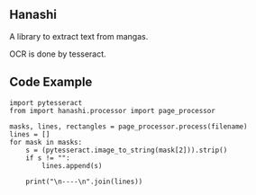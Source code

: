 ## Hanashi

A library to extract text from mangas.

OCR is done by tesseract.

## Code Example


```
import pytesseract
from import hanashi.processor import page_processor

masks, lines, rectangles = page_processor.process(filename)
lines = []
for mask in masks:
    s = (pytesseract.image_to_string(mask[2])).strip()
    if s != "":
        lines.append(s)

    print("\n----\n".join(lines))
```